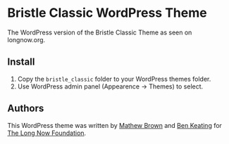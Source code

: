 Bristle Classic WordPress Theme
===============================

The WordPress version of the Bristle Classic Theme as seen on longnow.org.

## Install

1. Copy the ``bristle_classic`` folder to your WordPress themes folder. 
2. Use WordPress admin panel (Appearence -> Themes) to select.

## Authors

This WordPress theme was written by [Mathew Brown](https://github.com/mattbrown/) and 
[Ben Keating](https://github.com/bkeating/) for [The Long Now Foundation](http://longnow.org/).
